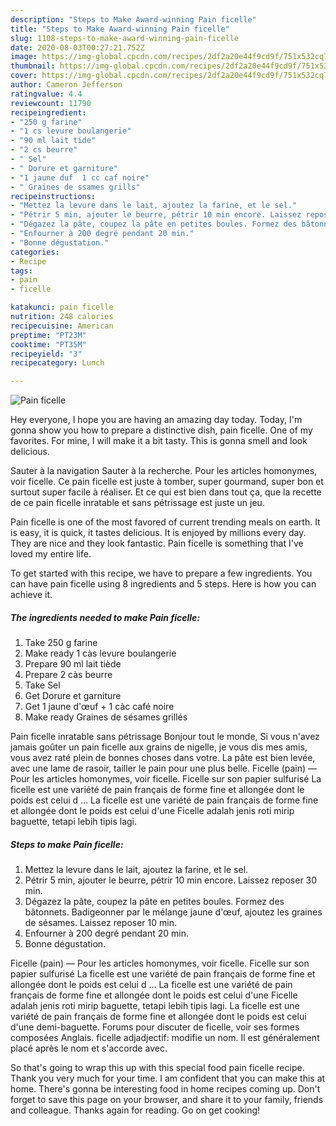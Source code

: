 ```yaml
---
description: "Steps to Make Award-winning Pain ficelle"
title: "Steps to Make Award-winning Pain ficelle"
slug: 1108-steps-to-make-award-winning-pain-ficelle
date: 2020-08-03T00:27:21.752Z
image: https://img-global.cpcdn.com/recipes/2df2a20e44f9cd9f/751x532cq70/pain-ficelle-photo-principale-de-la-recette.jpg
thumbnail: https://img-global.cpcdn.com/recipes/2df2a20e44f9cd9f/751x532cq70/pain-ficelle-photo-principale-de-la-recette.jpg
cover: https://img-global.cpcdn.com/recipes/2df2a20e44f9cd9f/751x532cq70/pain-ficelle-photo-principale-de-la-recette.jpg
author: Cameron Jefferson
ratingvalue: 4.4
reviewcount: 11790
recipeingredient:
- "250 g farine"
- "1 cs levure boulangerie"
- "90 ml lait tide"
- "2 cs beurre"
- " Sel"
- " Dorure et garniture"
- "1 jaune duf  1 cc caf noire"
- " Graines de ssames grills"
recipeinstructions:
- "Mettez la levure dans le lait, ajoutez la farine, et le sel."
- "Pétrir 5 min, ajouter le beurre, pétrir 10 min encore. Laissez reposer 30 min."
- "Dégazez la pâte, coupez la pâte en petites boules. Formez des bâtonnets. Badigeonner par le mélange jaune d&#39;œuf, ajoutez les graines de sésames. Laissez reposer 10 min."
- "Enfourner à 200 degré pendant 20 min."
- "Bonne dégustation."
categories:
- Recipe
tags:
- pain
- ficelle

katakunci: pain ficelle 
nutrition: 248 calories
recipecuisine: American
preptime: "PT23M"
cooktime: "PT35M"
recipeyield: "3"
recipecategory: Lunch

---
```



![Pain ficelle](https://img-global.cpcdn.com/recipes/2df2a20e44f9cd9f/751x532cq70/pain-ficelle-photo-principale-de-la-recette.jpg)

Hey everyone, I hope you are having an amazing day today. Today, I'm gonna show you how to prepare a distinctive dish, pain ficelle. One of my favorites. For mine, I will make it a bit tasty. This is gonna smell and look delicious.

Sauter à la navigation Sauter à la recherche. Pour les articles homonymes, voir ficelle. Ce pain ficelle est juste à tomber, super gourmand, super bon et surtout super facile à réaliser. Et ce qui est bien dans tout ça, que la recette de ce pain ficelle inratable et sans pétrissage est juste un jeu.

Pain ficelle is one of the most favored of current trending meals on earth. It is easy, it is quick, it tastes delicious. It is enjoyed by millions every day. They are nice and they look fantastic. Pain ficelle is something that I've loved my entire life.


To get started with this recipe, we have to prepare a few ingredients. You can have pain ficelle using 8 ingredients and 5 steps. Here is how you can achieve it.

<!--inarticleads1-->

##### The ingredients needed to make Pain ficelle:

1. Take 250 g farine
1. Make ready 1 càs levure boulangerie
1. Prepare 90 ml lait tiède
1. Prepare 2 càs beurre
1. Take  Sel
1. Get  Dorure et garniture
1. Get 1 jaune d&#39;œuf + 1 càc café noire
1. Make ready  Graines de sésames grillés


Pain ficelle inratable sans pétrissage Bonjour tout le monde, Si vous n&#39;avez jamais goûter un pain ficelle aux grains de nigelle, je vous dis mes amis, vous avez raté plein de bonnes choses dans votre. La pâte est bien levée, avec une lame de rasoir, tailler le pain pour une plus belle. Ficelle (pain) — Pour les articles homonymes, voir ficelle. Ficelle sur son papier sulfurisé La ficelle est une variété de pain français de forme fine et allongée dont le poids est celui d … La ficelle est une variété de pain français de forme fine et allongée dont le poids est celui d&#39;une Ficelle adalah jenis roti mirip baguette, tetapi lebih tipis lagi. 

<!--inarticleads2-->

##### Steps to make Pain ficelle:

1. Mettez la levure dans le lait, ajoutez la farine, et le sel.
1. Pétrir 5 min, ajouter le beurre, pétrir 10 min encore. Laissez reposer 30 min.
1. Dégazez la pâte, coupez la pâte en petites boules. Formez des bâtonnets. Badigeonner par le mélange jaune d&#39;œuf, ajoutez les graines de sésames. Laissez reposer 10 min.
1. Enfourner à 200 degré pendant 20 min.
1. Bonne dégustation.


Ficelle (pain) — Pour les articles homonymes, voir ficelle. Ficelle sur son papier sulfurisé La ficelle est une variété de pain français de forme fine et allongée dont le poids est celui d … La ficelle est une variété de pain français de forme fine et allongée dont le poids est celui d&#39;une Ficelle adalah jenis roti mirip baguette, tetapi lebih tipis lagi. La ficelle est une variété de pain français de forme fine et allongée dont le poids est celui d&#39;une demi-baguette. Forums pour discuter de ficelle, voir ses formes composées Anglais. ficelle adjadjectif: modifie un nom. Il est généralement placé après le nom et s&#39;accorde avec. 

So that's going to wrap this up with this special food pain ficelle recipe. Thank you very much for your time. I am confident that you can make this at home. There's gonna be interesting food in home recipes coming up. Don't forget to save this page on your browser, and share it to your family, friends and colleague. Thanks again for reading. Go on get cooking!
